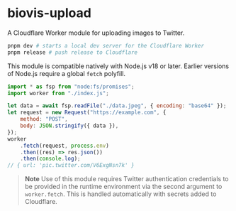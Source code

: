 # biovis-upload

A Cloudflare Worker module for uploading images to Twitter.

```bash
pnpm dev # starts a local dev server for the Cloudflare Worker
pnpm release # push release to Cloudflare
```

This module is compatible natively with Node.js v18 or later. Earlier versions of Node.js require a global `fetch` polyfill.

```javascript
import * as fsp from "node:fs/promises";
import worker from "./index.js";

let data = await fsp.readFile("./data.jpeg", { encoding: "base64" });
let request = new Request("https://example.com", {
    method: "POST",
    body: JSON.stringify({ data }),
});
worker
    .fetch(request, process.env)
    .then((res) => res.json())
    .then(console.log);
// { url: 'pic.twitter.com/V6ExgNsn7k' }
```

> **Note**
> Use of this module requires Twitter authentication credentials to be provided in the runtime environment via the second argument to `worker.fetch`.
> This is handled automatically with secrets added to Cloudflare.
